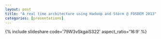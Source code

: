 ```yaml
---
layout: post
title: "A real time architecture using Hadoop and Storm @ FOSDEM 2013"
categories: [presentations]
---
```


{% include slideshare code='79W3vSkgaiS322' aspect_ratio='16:9' %}
